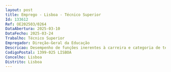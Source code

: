 ```yaml
--- 
layout: post
title: Emprego - Lisboa - Técnico Superior
Id: 133612
Ref: OE202503/0264
DataAbertura: 2025-03-10
DataFecho: 2025-03-24
Trabalho: Técnico Superior
Empregador: Direção-Geral da Educação
Descricao: Desempenho de funções inerentes à carreira e categoria de técnico superior, com grau de complexidade 3, de acordo com o constante no anexo à LTFP. O trabalhador a recrutar será afeto à Rede de Bibliotecas Escolares para integrar equipas de criação e gestão de projetos para as bibliotecas escolares, relacionados com a) instalação de bibliotecas escolares,b) gestão da informaçãoc) promoção da leitura e das literacias informacional e mediáticaDesignadamente, desempenhará as seguintes funções a) Atualização ou desenvolvimento de conteúdos de orientação b) Articulação com coordenadores interconcelhios das bibliotecas escolares c) Aperfeiçoamento e validação de instrumentos de monitorização d) Elaboração de relatórios e preparação de disseminação de boas práticas e) Preparação e dinamização de ações de formação.As funções serão exercidas no Gabinete Coordenador da Rede de Bibliotecas Escolares.
CodigoPostal: 1399-025 LISBOA
Concelho: Lisboa
Distrito: Lisboa
--- 
```

